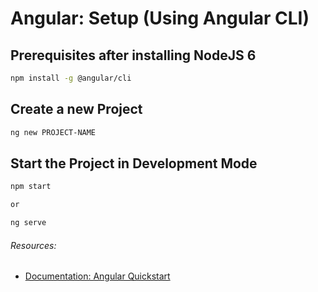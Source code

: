 # Angular: Setup (Using Angular CLI)

## Prerequisites after installing NodeJS 6
```sh
npm install -g @angular/cli
```

## Create a new Project
```sh
ng new PROJECT-NAME
```

## Start the Project in Development Mode
```sh
npm start

or

ng serve
```


###### Resources:
- [Documentation: Angular Quickstart](https://angular.io/guide/quickstart)